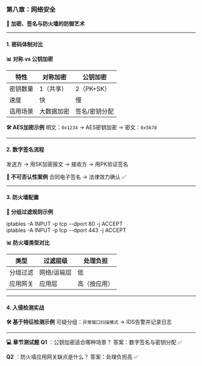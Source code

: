 ### **第八章：网络安全**

**🔐 加密、签名与防火墙的防御艺术**

------

#### 1. 密码体制对比

**📊 对称 vs 公钥加密**

| **特性** | **对称加密** | **公钥加密**  |
| -------- | ------------ | ------------- |
| 密钥数量 | 1（共享）    | 2（PK+SK）    |
| 速度     | 快           | 慢            |
| 适用场景 | 大数据加密   | 签名/密钥分配 |

**🛠 AES加密示例**
明文：`0x1234` → AES密钥加密 → 密文：`0x5678`

------

#### 2. 数字签名流程

发送方 → 用SK加密报文 → 接收方 → 用PK验证签名  

**📌 不可否认性案例**
合同电子签名 → 法律效力确认 ✅

------

#### 3. 防火墙配置

**📌 分组过滤规则示例**

iptables -A INPUT -p tcp --dport 80 -j ACCEPT  
iptables -A INPUT -p tcp --dport 443 -j ACCEPT  

**📊 防火墙类型对比**

| **类型** | **过滤层级** | **处理负担** |
| -------- | ------------ | ------------ |
| 分组过滤 | 网络/运输层  | 低           |
| 应用网关 | 应用层       | 高（按应用） |

------

#### 4. 入侵检测实战

**🛠 基于特征检测示例**
可疑分组：`异常端口扫描模式` → IDS告警并记录日志

------

**💻 章节测试题**
**Q1** ：公钥加密适合哪种场景？
答案：数字签名与密钥分配 ✅

**Q2** ：防火墙应用网关缺点是什么？
答案：处理负担高 ✅
